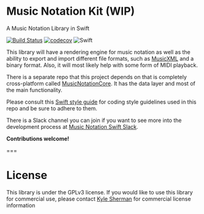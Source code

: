 # Music Notation Kit (WIP)

A Music Notation Library in Swift

[![Build Status](https://travis-ci.org/drumnkyle/music-notation-kit.svg?branch=master)](https://travis-ci.org/drumnkyle/music-notation-kit)
[![codecov](https://codecov.io/gh/drumnkyle/music-notation-kit/branch/master/graph/badge.svg)](https://codecov.io/gh/drumnkyle/music-notation-kit/)
![Swift](https://img.shields.io/badge/%20in-swift%203.0-orange.svg)

This library will have a rendering engine for music notation as well as the ability to export and import different file formats, such as [MusicXML](http://www.musicxml.com) and a binary format. Also, it will most likely help with some form of MIDI playback.

There is a separate repo that this project depends on that is completely cross-platform called [MusicNotationCore](https://github.com/drumnkyle/music-notation-core). It has the data layer and most of the main functionality.

Please consult this [Swift style guide](https://github.com/drumnkyle/swift-style-guide) for coding style guidelines used in this repo and be sure to adhere to them.

There is a Slack channel you can join if you want to see more into the development process at [Music Notation Swift Slack](https://musicnotationswift.slack.com).

**Contributions welcome!**

===
# License
This library is under the GPLv3 license. If you would like to use this library for commercial use, please contact [Kyle Sherman](mailto:kyledsherman@gmail.com) for commercial license information
